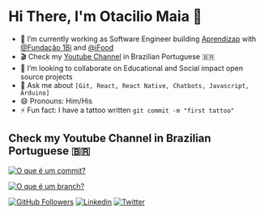 # Hi There, I'm Otacilio Maia 👋

- 🔭 I’m currently working as Software Engineer building [Aprendizap](https://www.aprendizap.com.br) with [@Fundação 1Bi](https://github.com/Fundacao-1Bi) and [@iFood](https://github.com/ifood)
- :clapper:	Check my [Youtube Channel](https://www.youtube.com/channel/UCyU2F3ngeQhcx9ZM7DyszUg) in Brazilian Portuguese :brazil:
- 👯 I’m looking to collaborate on Educational and Social impact open source projects
- 💬 Ask me about `[Git, React, React Native, Chatbots, Javascript, Arduino]` 
- 😄 Pronouns: Him/His
- ⚡ Fun fact: I have a tattoo written `git commit -m "first tattoo"`

## Check my Youtube Channel in Brazilian Portuguese :brazil:

[![O que é um commit?](https://i.ytimg.com/vi/ECrKABdzne4/hqdefault.jpg)](http://www.youtube.com/watch?v=ECrKABdzne4 "O que é um commit?")

[![O que é um branch?](https://i.ytimg.com/vi/aiMo3ceOdps/hqdefault.jpg)](http://www.youtube.com/watch?v=aiMo3ceOdps "O que é um branch?")

[![GitHub Followers](https://img.shields.io/github/followers/OtacilioN?style=flat&labelColor=0D0D0D&logo=Github&Color=white)](https://github.com/OtacilioN)
[![Linkedin](https://img.shields.io/badge/-LinkedIn-060606?style=flat&labelColor=0D0D0D&logo=Linkedin&Color=white)](https://www.linkedin.com/in/otacilio/)
[![Twitter](https://img.shields.io/badge/-Twitter-060606?style=flat&labelColor=0D0D0D&logo=Twitter&Color=white)](https://twitter.com/Otacilio_Maia)
